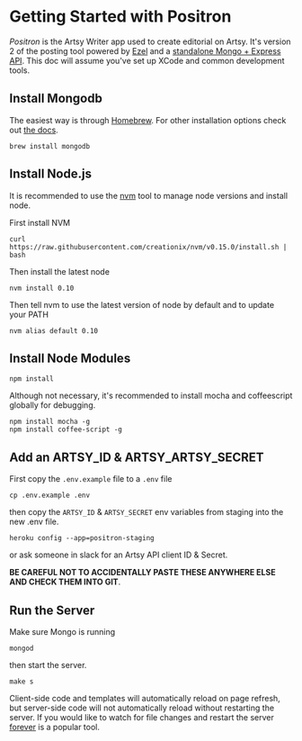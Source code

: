 # Getting Started with Positron

*Positron* is the Artsy Writer app used to create editorial on Artsy. It's version 2 of the posting tool powered by [Ezel](http://ezeljs.com/) and a [standalone Mongo + Express API](https://github.com/artsy/positron/blob/master/doc/api.md). This doc will assume you've set up XCode and common development tools.

## Install Mongodb

The easiest way is through [Homebrew](http://brew.sh/). For other installation options check out [the docs](http://www.mongodb.org/downloads).

````
brew install mongodb
````

## Install Node.js

It is recommended to use the [nvm](https://github.com/creationix/nvm) tool to manage node versions and install node.

First install NVM

````
curl https://raw.githubusercontent.com/creationix/nvm/v0.15.0/install.sh | bash
````

Then install the latest node

````
nvm install 0.10
````

Then tell nvm to use the latest version of node by default and to update your PATH

````
nvm alias default 0.10
````

## Install Node Modules

````
npm install
````

Although not necessary, it's recommended to install mocha and coffeescript globally for debugging.

````
npm install mocha -g
npm install coffee-script -g
````

## Add an ARTSY_ID & ARTSY_ARTSY_SECRET

First copy the `.env.example` file to a `.env` file

````
cp .env.example .env
````

then copy the `ARTSY_ID` & `ARTSY_SECRET` env variables from staging into the new .env file.

````
heroku config --app=positron-staging
````

or ask someone in slack for an Artsy API client ID & Secret.

**BE CAREFUL NOT TO ACCIDENTALLY PASTE THESE ANYWHERE ELSE AND CHECK THEM INTO GIT**.

## Run the Server

Make sure Mongo is running

````
mongod
````

then start the server.

````
make s
````

Client-side code and templates will automatically reload on page refresh, but server-side code will not automatically reload without restarting the server. If you would like to watch for file changes and restart the server [forever](https://github.com/nodejitsu/forever) is a popular tool.